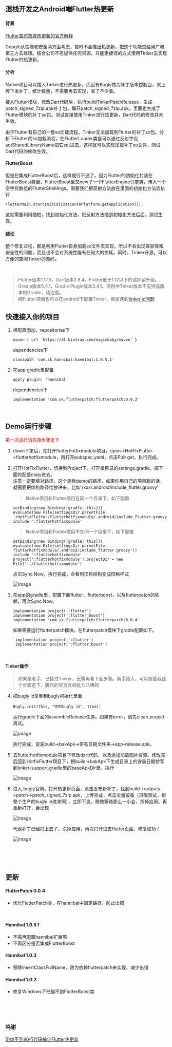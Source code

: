 ## 混栈开发之Android端Flutter热更新

#### 背景
[Flutter暂时放弃热更新的官方解释](https://github.com/flutter/flutter/issues/14330#issuecomment-485565194)

Google从性能和安全两方面考虑，暂时不会推出热更新，把这个功能交给用户和第三方去处理。结合公司不愿提供任何资源，只能走捷径的方式使用Tinker去实现Flutter的热更新。

#### 分析
Native项目可以接入Tinker进行热更新，而且有Bugly做为补丁版本控制台，来上传下发补丁，统计数量，不需要再去实现，省了不少事。

接入Flutter模块，修改Dart代码后，执行buildTinkerPatchRelease，生成patch\_signed\_7zip.apk补丁包，解开patch\_signed\_7zip.apk，里面也生成了Flutter模块的补丁so包。测试直接使用Tinker进行热更新，Dart代码的修改并未生效。

由于Flutter有自己的一套so加载流程，Tinker无法加载到Flutter的补丁so包。分析下Flutter的so加载流程，在FlutterLoader类里可以通过反射字段aotSharedLibraryName把它set进去，这样就可以实现加载补丁so文件，测试Dart代码的修改生效。

#### FlutterBoost
但是在集成FlutterBoost后，这样就行不通了。因为Flutter的初始化封装在FlutterBoost类里，FlutterBoost里又new了一个FlutterEngine引擎类，传入一个空字符数组的FlutterShellArgs。需要我们把反射方法放在里面的初始化方法后执行

```FlutterMain.startInitialization(mPlatform.getApplication());```

这就需要利用插桩，找到初始化方法，把反射方法插到初始化方法后面。测试生效。

#### 结论
整个修复过程，都是利用Flutter自身加载so文件去实现，所以不会出现兼容性和安全性的问题，而且也不会对系统性能有任何大的损耗。同时，Tinker开源，可以方便的查阅Tinker的源码。  

<br/>

> Flutter版本1.17.3，Dart版本2.8.4。Flutter低于1.12以下的请抓紧升级。  
> Gradle版本5.4.1，Gradle Plugin版本3.4.1。项目中Tinker版本不支持高版本的Gradle，请注意。  
> 纯Flutter项目也可以在android下配置Tinker，但是遇到[tinker id问题](https://github.com/Tencent/tinker/issues/1422)
 
## 快速接入你的项目

1. 根配置添加，repositories下

	```
	maven { url 'https://dl.bintray.com/magicbaby/maven' }
	```

   dependencies下

	```
	classpath 'com.sk.hannibal:hannibal:1.0.5.1'
	```

2. 在app gradle里配置

	```
	apply plugin: 'hannibal'	
	```
   dependencies下

	```
	implementation 'com.sk.flutterpatch:flutterpatch:0.0.3'
	```


<br/>

## Demo运行步骤            

<font color=#ff0000>第一次运行请先按步骤走下</font>


1. down下来后，先打开flutterhotfixmodule项目，open->HotFixFlutter->flutterhotfixmodule，再打开pubspec.yaml，点击Pub get，执行完成。

2. 打开HotFixFlutter，切换到Project下，打开根目录的settings.gradle，把下面的配置copy进去。  
	注意一定要填对路径，这个是我demo的路径，如果你用自己的项目跑的话，就需要把你的路径给放进来，比如'/xxx/.android/include_flutter.groovy'

	> Native项目和Flutter项目在同一个目录下，如下配置
	
	
	```
	setBinding(new Binding([gradle: this]))
	evaluate(new File(settingsDir.parentFile, '/HotFixFlutter/flutterhotfixmodule/.android/include_flutter.groovy'))
	include ':flutterhotfixmodule'
	```
	> Native项目和Flutter项目不在同一个目录下，如下配置
		
	```
	setBinding(new Binding([gradle: this]))
	evaluate(new File(settingsDir.parentFile, flutterhotfixmodule/.android/include_flutter.groovy'))
	include ':flutterhotfixmodule'
	project(':flutterhotfixmodule').projectDir = new File('../flutterhotfixmodule')
	```
	点击Sync Now，执行完成，会看到项目结构变成田格样式
	
	![image](https://github.com/magicbaby810/HotfixFlutter/blob/master/screenshot/QQ20200624-180051@2x.png)
	
	
3. 在app的gradle里，配置下面flutter、flutterboost，以及flutterpatch的依赖，再次Sync Now。

	```
	implementation project(':flutter')
	implementation project(':flutter_boost')
	implementation 'com.sk.flutterpatch:flutterpatch:0.0.4'
   ```
   如果需要运行flutterpatch模块，在flutterpatch模块下gradle配置如下。

   ```
	implementation project(':flutter')
	implementation project(':flutter_boost')
   ```
<br/>


#### Tinker操作
> 如果是老手，已接过Tinker，无需再看下面步骤。新手接入，可以跟着我这个步骤走下，腾讯的官方文档乱七八糟的

4.  把bugly id复制到bugly初始化里面

	```
	Bugly.init(this, "你的bugly id", true);
	```
	运行gradle下面的assembleRelease任务。如果有error，请先clean project再试。


	![image](https://github.com/magicbaby810/HotfixFlutter/blob/master/screenshot/QQ20200624-183519@2x.png)

	执行完成，安装build->bakApk->带有日期文件夹->app-release.apk。

5. 去flutterhotfixmodule项目下修改dart代码，以及添加加载图片资源。修改完后回到HotfixFlutter项目下，把build->bakApk下生成目录上的安装日期抄写到tinker-support.gradle里的baseApkDir里。执行

	![image](https://github.com/magicbaby810/HotfixFlutter/blob/master/screenshot/QQ20200624-184708@2x.png)

6. 进入	bugly官网，打开热更新页面，点击发布新补丁，找到build->outputs->patch->patch_signed_7zip.apk，上传完成，点击全量设备（只限测试，别整个生产的bugly id进来啊），立即下发。稍微等待那么一小会，杀掉应用，再重新打开，会出现

	![image](https://github.com/magicbaby810/HotfixFlutter/blob/master/screenshot/QQ20200624-191212@2x.png)

	代表补丁已经打上去了，杀掉应用，再次打开进去flutter页面，修复成功！

	![image](https://github.com/magicbaby810/HotfixFlutter/blob/master/screenshot/WX20200629-103028.png)
<br/>
<br/>
<br/>

## 更新
#### FlutterPatch 0.0.4
- 优化FlutterPatch类，在hannibal中固定路径，防止出错
 
<br/>

#### Hannibal 1.0.5.1
- 不需再配置hannibal扩展项
- 不再区分是否集成FlutterBoost

#### Hannibal 1.0.3
- 移除insertClassFullName，改为依赖flutterpatch来实现，减少出错

#### Hannibal 1.0.2
- 修复Windows下扫描不到FlutterBoost类


<br/>
<br/>
<br/>

### 鸣谢
[带你不到80行代码搞定Flutter热更新](https://cloud.tencent.com/developer/article/1531498)



